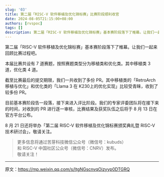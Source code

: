 ```yaml
---
slug: '03'
title: 第二届「RISC-V 软件移植及优化锦标赛」比赛阶段顺利收官
date: 2024-08-05T21:15:00+08:00
authors: [rvspoc]
tags: []
description: 第二届「RISC-V 软件移植及优化锦标赛」基本赛阶段落下了帷幕。让我们一起来回顾比赛过程吧。本届比赛共设有 7 道赛题，按照赛题类型分为移植类和优化类。其中移植类 3 道，优化类 4 道。截至比赛最后的提交期限，我们一共收到了多份 PR。其中移植类的「RetroArch 移植与优化」和优化类的「Llama 3 在 K230上的优化实现」比较受青睐，收到了较多份 PR。
---
```


第二届「RISC-V 软件移植及优化锦标赛」基本赛阶段落下了帷幕。让我们一起来回顾比赛过程吧。

本届比赛共设有 7 道赛题，按照赛题类型分为移植类和优化类。其中移植类 3 道，优化类 4 道。

截至比赛最后的提交期限，我们一共收到了多份 PR。其中移植类的「RetroArch 移植与优化」和优化类的「Llama 3 在 K230上的优化实现」比较受青睐，收到了较多份 PR。

目前基本赛阶段告一段落，接下来进入评比阶段。我们的专家评委团队将在接下来的时间，对收到的 PR 进行逐一审核，比赛结果及获奖队伍之后将于 8 月 13 日在官方平台公布。

8 月 21 日还将举办「第二届 RISC-V 软件移植及优化锦标赛颁奖典礼暨 RISC-V 技术研讨会」，敬请关注。

> 更多信息将通过苦芽科技微信公众号（微信号：kubuds）<br/>和 RISC-V 中国社区公众号（微信号：CNRV）发布。<br/>
> 敬请关注！

---

原文：https://mp.weixin.qq.com/s/ltgNGscnvqOizyyp0DTGRQ
